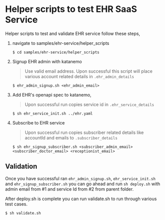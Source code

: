 # Helper scripts to test EHR SaaS Service

Helper scripts to test and validate EHR service follow these steps,

1. navigate to samples/ehr-service/helper_scripts
    ```
    $ cd samples/ehr-service/helper_scripts
    ```
2. Signup EHR admin with katanemo
    > Use valid email address. Upon successful this script will place various account related details in `.ehr_admin_details`
    ```
    $ ehr_admin_signup.sh <ehr_admin_email>
    ```
3. Add EHR's openapi spec to katanemo,
    > Upon successful run copies service id in `.ehr_service_details`
    ```
    $ sh ehr_service_init.sh ../ehr.yaml
    ```
4. Subscribe to EHR service
    > Upon successful run copies subscriber related details like accountId and emails to `.subscriber_details`
    ```
    $ sh ehr_signup_subscriber.sh <subscriber_admin_email> <subscriber_doctor_email> <receptionist_email>
    ```

## Validation

Once you have successful ran `ehr_admin_signup.sh`, `ehr_service_init.sh` and `ehr_signup_subscriber.sh` you can go ahead and run `sh deploy.sh` with admin email from #1 and service Id from #2 from parent folder.

After deploy.sh is complete you can run validate.sh to run through various test cases.

```
$ sh validate.sh
```
